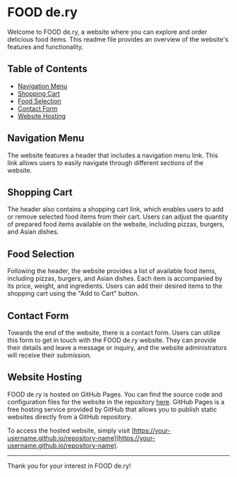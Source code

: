 # FOOD de.ry

Welcome to FOOD de.ry, a website where you can explore and order delicious food items. This readme file provides an overview of the website's features and functionality.

## Table of Contents
- [Navigation Menu](#navigation-menu)
- [Shopping Cart](#shopping-cart)
- [Food Selection](#food-selection)
- [Contact Form](#contact-form)
- [Website Hosting](#website-hosting)

## Navigation Menu
The website features a header that includes a navigation menu link. This link allows users to easily navigate through different sections of the website.

## Shopping Cart
The header also contains a shopping cart link, which enables users to add or remove selected food items from their cart. Users can adjust the quantity of prepared food items available on the website, including pizzas, burgers, and Asian dishes.

## Food Selection
Following the header, the website provides a list of available food items, including pizzas, burgers, and Asian dishes. Each item is accompanied by its price, weight, and ingredients. Users can add their desired items to the shopping cart using the "Add to Cart" button.

## Contact Form
Towards the end of the website, there is a contact form. Users can utilize this form to get in touch with the FOOD de.ry website. They can provide their details and leave a message or inquiry, and the website administrators will receive their submission.

## Website Hosting
FOOD de.ry is hosted on GitHub Pages. You can find the source code and configuration files for the website in the repository [here](https://github.com/your-username/repository-name). GitHub Pages is a free hosting service provided by GitHub that allows you to publish static websites directly from a GitHub repository.

To access the hosted website, simply visit [https://your-username.github.io/repository-name](https://your-username.github.io/repository-name). 

---

Thank you for your interest in FOOD de.ry!
